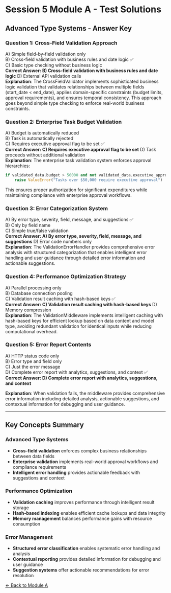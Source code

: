 # Session 5 Module A - Test Solutions

## Advanced Type Systems - Answer Key

### Question 1: Cross-Field Validation Approach
A) Simple field-by-field validation only  
B) Cross-field validation with business rules and date logic ✅  
C) Basic type checking without business logic  
**Correct Answer: B) Cross-field validation with business rules and date logic**
D) External API validation calls  
**Explanation**: The CrossFieldValidator implements sophisticated business logic validation that validates relationships between multiple fields (start_date < end_date), applies domain-specific constraints (budget limits, approval requirements), and ensures temporal consistency. This approach goes beyond simple type checking to enforce real-world business constraints.

### Question 2: Enterprise Task Budget Validation  
A) Budget is automatically reduced  
B) Task is automatically rejected  
C) Requires executive approval flag to be set ✅  
**Correct Answer: C) Requires executive approval flag to be set**
D) Task proceeds without additional validation  
**Explanation**: The enterprise task validation system enforces approval hierarchies:
```python
if validated_data.budget > 50000 and not validated_data.executive_approval:
    raise ValueError("Tasks over $50,000 require executive approval")
```

This ensures proper authorization for significant expenditures while maintaining compliance with enterprise approval workflows.

### Question 3: Error Categorization System
A) By error type, severity, field, message, and suggestions ✅  
B) Only by field name  
C) Simple true/false validation  
**Correct Answer: A) By error type, severity, field, message, and suggestions**
D) Error code numbers only  
**Explanation**: The ValidationErrorHandler provides comprehensive error analysis with structured categorization that enables intelligent error handling and user guidance through detailed error information and actionable suggestions.

### Question 4: Performance Optimization Strategy
A) Parallel processing only  
B) Database connection pooling  
C) Validation result caching with hash-based keys ✅  
**Correct Answer: C) Validation result caching with hash-based keys**
D) Memory compression  
**Explanation**: The ValidationMiddleware implements intelligent caching with hash-based keys for efficient lookup based on data content and model type, avoiding redundant validation for identical inputs while reducing computational overhead.

### Question 5: Error Report Contents
A) HTTP status code only  
B) Error type and field only  
C) Just the error message  
D) Complete error report with analytics, suggestions, and context ✅  
**Correct Answer: D) Complete error report with analytics, suggestions, and context**


**Explanation**: When validation fails, the middleware provides comprehensive error information including detailed analysis, actionable suggestions, and contextual information for debugging and user guidance.

---

## Key Concepts Summary

### Advanced Type Systems
- **Cross-field validation** enforces complex business relationships between data fields
- **Enterprise validation** implements real-world approval workflows and compliance requirements
- **Intelligent error handling** provides actionable feedback with suggestions and context

### Performance Optimization
- **Validation caching** improves performance through intelligent result storage
- **Hash-based indexing** enables efficient cache lookups and data integrity
- **Memory management** balances performance gains with resource consumption

### Error Management
- **Structured error classification** enables systematic error handling and analysis
- **Contextual reporting** provides detailed information for debugging and user guidance
- **Suggestion systems** offer actionable recommendations for error resolution

[← Back to Module A](Session5_ModuleA_Advanced_Type_Systems.md)